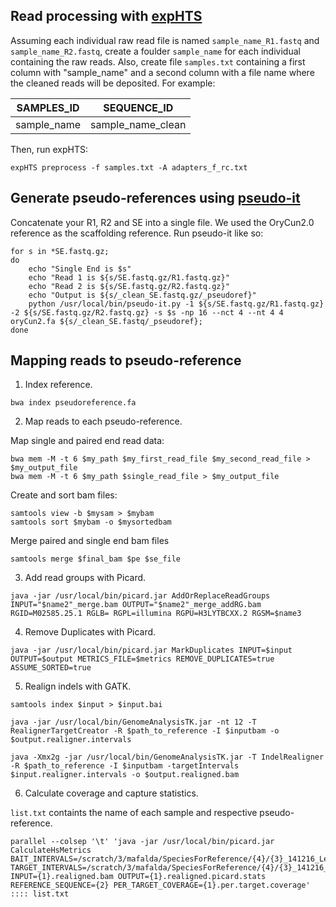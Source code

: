 ## Read processing with [expHTS](https://github.com/msettles/expHTS)
Assuming each individual raw read file is named `sample_name_R1.fastq` and `sample_name_R2.fastq`,
create a foulder `sample_name` for each individual containing the raw reads. Also, create file
`samples.txt` containing a first column with "sample_name" and a second column with a file name
where the cleaned reads will be deposited. For example:

| SAMPLES_ID|  SEQUENCE_ID    |
|-----------|-----------------|
|sample_name|sample_name_clean|

Then, run expHTS:
```
expHTS preprocess -f samples.txt -A adapters_f_rc.txt
```

## Generate pseudo-references using [pseudo-it](https://github.com/bricesarver/pseudo-it)
Concatenate your R1, R2 and SE into a single file. We used the OryCun2.0 reference as the scaffolding reference. Run pseudo-it like so:

```
for s in *SE.fastq.gz;
do 
	echo "Single End is $s"
	echo "Read 1 is ${s/SE.fastq.gz/R1.fastq.gz}"
	echo "Read 2 is ${s/SE.fastq.gz/R2.fastq.gz}"
	echo "Output is ${s/_clean_SE.fastq.gz/_pseudoref}"
	python /usr/local/bin/pseudo-it.py -1 ${s/SE.fastq.gz/R1.fastq.gz} -2 ${s/SE.fastq.gz/R2.fastq.gz} -s $s -np 16 --nct 4 --nt 4 4 oryCun2.fa ${s/_clean_SE.fastq/_pseudoref};
done
```

## Mapping reads to pseudo-reference

1. Index reference.

```
bwa index pseudoreference.fa
```

2. Map reads to each pseudo-reference.

Map single and paired end read data:

```
bwa mem -M -t 6 $my_path $my_first_read_file $my_second_read_file > $my_output_file
bwa mem -M -t 6 $my_path $single_read_file > $my_output_file
```
Create and sort bam files:
```
samtools view -b $mysam > $mybam
samtools sort $mybam -o $mysortedbam
```
Merge paired and single end bam files
```
samtools merge $final_bam $pe $se_file
```

3. Add read groups with Picard.

```
java -jar /usr/local/bin/picard.jar AddOrReplaceReadGroups INPUT="$name2"_merge.bam OUTPUT="$name2"_merge_addRG.bam RGID=M02585.25.1 RGLB= RGPL=illumina RGPU=H3LYTBCXX.2 RGSM=$name3
```

4. Remove Duplicates with Picard.

```
java -jar /usr/local/bin/picard.jar MarkDuplicates INPUT=$input OUTPUT=$output METRICS_FILE=$metrics REMOVE_DUPLICATES=true ASSUME_SORTED=true
```

5. Realign indels with GATK.

```
samtools index $input > $input.bai
```
```
java -jar /usr/local/bin/GenomeAnalysisTK.jar -nt 12 -T RealignerTargetCreator -R $path_to_reference -I $inputbam -o $output.realigner.intervals
```
```
java -Xmx2g -jar /usr/local/bin/GenomeAnalysisTK.jar -T IndelRealigner -R $path_to_reference -I $inputbam -targetIntervals $input.realigner.intervals -o $output.realigned.bam
```

6. Calculate coverage and capture statistics.

`list.txt` containts the name of each sample and respective pseudo-reference.

```
parallel --colsep '\t' 'java -jar /usr/local/bin/picard.jar CalculateHsMetrics BAIT_INTERVALS=/scratch/3/mafalda/SpeciesForReference/{4}/{3}_141216_Lepus_Ex1_MJ_EZ_HX1_capture_targets.interval_list TARGET_INTERVALS=/scratch/3/mafalda/SpeciesForReference/{4}/{3}_141216_Lepus_Ex1_MJ_EZ_HX1_capture_targets.interval_list INPUT={1}.realigned.bam OUTPUT={1}.realigned.picard.stats REFERENCE_SEQUENCE={2} PER_TARGET_COVERAGE={1}.per.target.coverage' :::: list.txt
```
